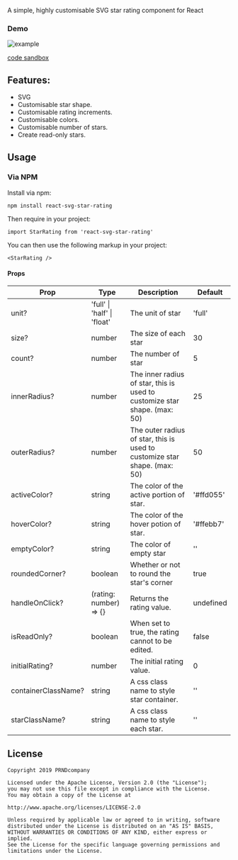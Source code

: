 A simple, highly customisable SVG star rating component for React

### Demo

![example](https://res.cloudinary.com/daqk5u0dg/image/upload/v1563327344/example.png)

[code sandbox](https://codesandbox.io/s/prod-brook-z84ko)
## Features:
- SVG 
- Customisable star shape.
- Customisable rating increments.
- Customisable colors.
- Customisable number of stars.
- Create read-only stars.

## Usage

### Via NPM

Install via npm:

`npm install react-svg-star-rating`

Then require in your project:

`import StarRating from 'react-svg-star-rating'`

You can then use the following markup in your project:

`<StarRating />`

#### Props

| Prop  | Type | Description | Default |
| ------------- |------------- | ------------- |-------------|
| unit?  | 'full' &#124; 'half' &#124; 'float' | The unit of star | 'full'
| size?  | number | The size of each star | 30
| count?  | number | The number of star| 5 |
| innerRadius?  | number | The inner radius of star, this is used to customize star shape. (max: 50) | 25 |
| outerRadius? | number | The outer radius of star, this is used to customize star shape. (max: 50) | 50 |
| activeColor?  | string | The color of the active portion of star.  | '#ffd055' |
| hoverColor?  | string | The color of the hover potion of star.  | '#ffebb7' |
| emptyColor?  | string | The color of empty star | '' |
| roundedCorner?  | boolean | Whether or not to round the star's corner | true |
| handleOnClick?  | (rating: number) => {} | Returns the rating value. | undefined |
| isReadOnly?  | boolean | When set to true, the rating cannot to be edited. | false |
| initialRating?  | number | The initial rating value. | 0 |
| containerClassName?  | string | A css class name to style star container. | '' |
| starClassName?  | string | A css class name to style each star. | '' |


## License 
 ```code
Copyright 2019 PRNDcompany

Licensed under the Apache License, Version 2.0 (the "License");
you may not use this file except in compliance with the License.
You may obtain a copy of the License at

http://www.apache.org/licenses/LICENSE-2.0

Unless required by applicable law or agreed to in writing, software
distributed under the License is distributed on an "AS IS" BASIS,
WITHOUT WARRANTIES OR CONDITIONS OF ANY KIND, either express or implied.
See the License for the specific language governing permissions and
limitations under the License.
```
